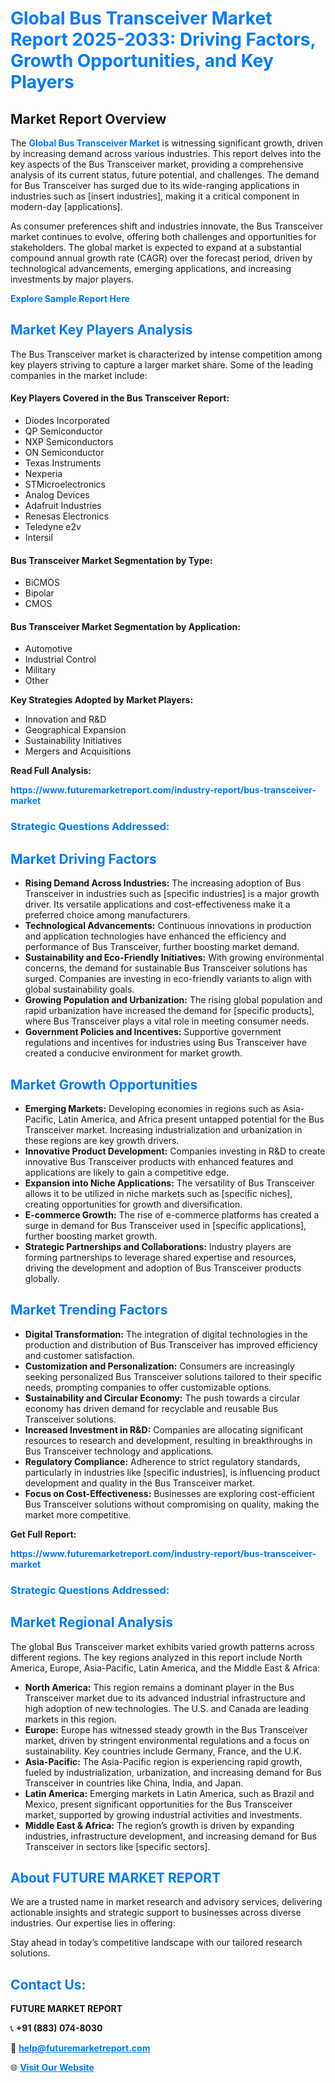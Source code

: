 <h1 style="color: #007BFF;">Global Bus Transceiver Market Report 2025-2033: Driving Factors, Growth Opportunities, and Key Players</h1>

<section id="overview">
<h2>Market Report Overview</h2>
<p>The <a href="https://www.futuremarketreport.com/industry-report/bus-transceiver-market" style="color: #007BFF; text-decoration: none;"><strong>Global Bus Transceiver Market</strong></a> is witnessing significant growth, driven by increasing demand across various industries. This report delves into the key aspects of the Bus Transceiver market, providing a comprehensive analysis of its current status, future potential, and challenges. The demand for Bus Transceiver has surged due to its wide-ranging applications in industries such as [insert industries], making it a critical component in modern-day [applications].</p>
<p>As consumer preferences shift and industries innovate, the Bus Transceiver market continues to evolve, offering both challenges and opportunities for stakeholders. The global market is expected to expand at a substantial compound annual growth rate (CAGR) over the forecast period, driven by technological advancements, emerging applications, and increasing investments by major players.</p>
</section>

<section id="overview">
<p><a href="https://www.futuremarketreport.com/request-sample/reportId=115347" style="color: #007BFF; text-decoration: none;"><strong>Explore Sample Report Here</strong></a></p>
</section>

<section id="key-players">
<h2 style="color: #007BFF;">Market Key Players Analysis</h2>
<p>The Bus Transceiver market is characterized by intense competition among key players striving to capture a larger market share. Some of the leading companies in the market include:</p>
<h4>Key Players Covered in the Bus Transceiver Report:</h4>
<ul><li>Diodes Incorporated</li><li>QP Semiconductor</li><li>NXP Semiconductors</li><li>ON Semiconductor</li><li>Texas Instruments</li><li>Nexperia</li><li>STMicroelectronics</li><li>Analog Devices</li><li>Adafruit Industries</li><li>Renesas Electronics</li><li>Teledyne e2v</li><li>Intersil</li></ul>
<h4>Bus Transceiver Market Segmentation by Type:</h4>
<ul><li>BiCMOS</li><li>Bipolar</li><li>CMOS</li></ul>

<h4>Bus Transceiver Market Segmentation by Application:</h4>
<ul><li>Automotive</li><li>Industrial Control</li><li>Military</li><li>Other</li></ul>
<p><strong>Key Strategies Adopted by Market Players:</strong></p>
<ul>
<li>Innovation and R&D</li>
<li>Geographical Expansion</li>
<li>Sustainability Initiatives</li>
<li>Mergers and Acquisitions</li>
</ul>
</section>

<section>
<p><strong>Read Full Analysis: </strong></p><a href="https://www.futuremarketreport.com/industry-report/bus-transceiver-market" style="color: #007BFF; text-decoration: none;"><strong>https://www.futuremarketreport.com/industry-report/bus-transceiver-market</strong></a>
<h3 style="color: #007BFF;">Strategic Questions Addressed:</h3>
</section>

<section id="driving-factors">
<h2 style="color: #007BFF;">Market Driving Factors</h2>
<ul>
<li><strong>Rising Demand Across Industries:</strong> The increasing adoption of Bus Transceiver in industries such as [specific industries] is a major growth driver. Its versatile applications and cost-effectiveness make it a preferred choice among manufacturers.</li>
<li><strong>Technological Advancements:</strong> Continuous innovations in production and application technologies have enhanced the efficiency and performance of Bus Transceiver, further boosting market demand.</li>
<li><strong>Sustainability and Eco-Friendly Initiatives:</strong> With growing environmental concerns, the demand for sustainable Bus Transceiver solutions has surged. Companies are investing in eco-friendly variants to align with global sustainability goals.</li>
<li><strong>Growing Population and Urbanization:</strong> The rising global population and rapid urbanization have increased the demand for [specific products], where Bus Transceiver plays a vital role in meeting consumer needs.</li>
<li><strong>Government Policies and Incentives:</strong> Supportive government regulations and incentives for industries using Bus Transceiver have created a conducive environment for market growth.</li>
</ul>
</section>

<section id="growth-opportunities">
<h2 style="color: #007BFF;">Market Growth Opportunities</h2>
<ul>
<li><strong>Emerging Markets:</strong> Developing economies in regions such as Asia-Pacific, Latin America, and Africa present untapped potential for the Bus Transceiver market. Increasing industrialization and urbanization in these regions are key growth drivers.</li>
<li><strong>Innovative Product Development:</strong> Companies investing in R&D to create innovative Bus Transceiver products with enhanced features and applications are likely to gain a competitive edge.</li>
<li><strong>Expansion into Niche Applications:</strong> The versatility of Bus Transceiver allows it to be utilized in niche markets such as [specific niches], creating opportunities for growth and diversification.</li>
<li><strong>E-commerce Growth:</strong> The rise of e-commerce platforms has created a surge in demand for Bus Transceiver used in [specific applications], further boosting market growth.</li>
<li><strong>Strategic Partnerships and Collaborations:</strong> Industry players are forming partnerships to leverage shared expertise and resources, driving the development and adoption of Bus Transceiver products globally.</li>
</ul>
</section>

<section id="trending-factors">
<h2 style="color: #007BFF;">Market Trending Factors</h2>
<ul>
<li><strong>Digital Transformation:</strong> The integration of digital technologies in the production and distribution of Bus Transceiver has improved efficiency and customer satisfaction.</li>
<li><strong>Customization and Personalization:</strong> Consumers are increasingly seeking personalized Bus Transceiver solutions tailored to their specific needs, prompting companies to offer customizable options.</li>
<li><strong>Sustainability and Circular Economy:</strong> The push towards a circular economy has driven demand for recyclable and reusable Bus Transceiver solutions.</li>
<li><strong>Increased Investment in R&D:</strong> Companies are allocating significant resources to research and development, resulting in breakthroughs in Bus Transceiver technology and applications.</li>
<li><strong>Regulatory Compliance:</strong> Adherence to strict regulatory standards, particularly in industries like [specific industries], is influencing product development and quality in the Bus Transceiver market.</li>
<li><strong>Focus on Cost-Effectiveness:</strong> Businesses are exploring cost-efficient Bus Transceiver solutions without compromising on quality, making the market more competitive.</li>
</ul>
</section>

<section>
<p><strong>Get Full Report: </strong></p><a href="https://www.futuremarketreport.com/industry-report/bus-transceiver-market" style="color: #007BFF; text-decoration: none;"><strong>https://www.futuremarketreport.com/industry-report/bus-transceiver-market</strong></a>
<h3 style="color: #007BFF;">Strategic Questions Addressed:</h3>
</section>


<section id="regional-analysis">
<h2 style="color: #007BFF;">Market Regional Analysis</h2>
<p>The global Bus Transceiver market exhibits varied growth patterns across different regions. The key regions analyzed in this report include North America, Europe, Asia-Pacific, Latin America, and the Middle East & Africa:</p>
<ul>
<li><strong>North America:</strong> This region remains a dominant player in the Bus Transceiver market due to its advanced industrial infrastructure and high adoption of new technologies. The U.S. and Canada are leading markets in this region.</li>
<li><strong>Europe:</strong> Europe has witnessed steady growth in the Bus Transceiver market, driven by stringent environmental regulations and a focus on sustainability. Key countries include Germany, France, and the U.K.</li>
<li><strong>Asia-Pacific:</strong> The Asia-Pacific region is experiencing rapid growth, fueled by industrialization, urbanization, and increasing demand for Bus Transceiver in countries like China, India, and Japan.</li>
<li><strong>Latin America:</strong> Emerging markets in Latin America, such as Brazil and Mexico, present significant opportunities for the Bus Transceiver market, supported by growing industrial activities and investments.</li>
<li><strong>Middle East & Africa:</strong> The region’s growth is driven by expanding industries, infrastructure development, and increasing demand for Bus Transceiver in sectors like [specific sectors].</li>
</ul>
</section>

<footer>
<h2 style="color: #007BFF;">About FUTURE MARKET REPORT</h2>
<p>We are a trusted name in market research and advisory services, delivering actionable insights and strategic support to businesses across diverse industries. Our expertise lies in offering:</p>

<p>Stay ahead in today’s competitive landscape with our tailored research solutions.</p>

<h2 style="color: #007BFF;">Contact Us:</h2>
<p><strong>FUTURE MARKET REPORT</strong></p>
<p>📞 <strong>+91 (883) 074-8030</strong></p>
<p>📧 <strong><a href="mailto:help@futuremarketreport.com" style="color: #007BFF;">help@futuremarketreport.com</a></strong></p>
<p>🌐 <strong><a href="https://www.futuremarketreport.com/" style="color: #007BFF;">Visit Our Website</a></strong></p>
</footer>